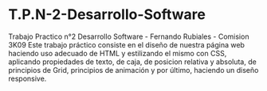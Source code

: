 # T.P.N-2-Desarrollo-Software
Trabajo Practico n°2 Desarrollo Software - Fernando Rubiales - Comision 3K09
Este trabajo práctico consiste en el diseño de nuestra página web haciendo uso adecuado de HTML
y estilizando el mismo con CSS, aplicando propiedades de texto, de caja, de posicion relativa
y absoluta, de principios de Grid, principios de animación y por último, haciendo un diseño
responsive.
